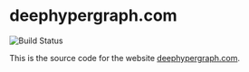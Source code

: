 # deephypergraph.com

![Build Status](https://github.com/yifanfeng97/dhg-page-source/actions/workflows/Vue2Pages.yml/badge.svg)

This is the source code for the website [deephypergraph.com](https://deephypergraph.com/).


